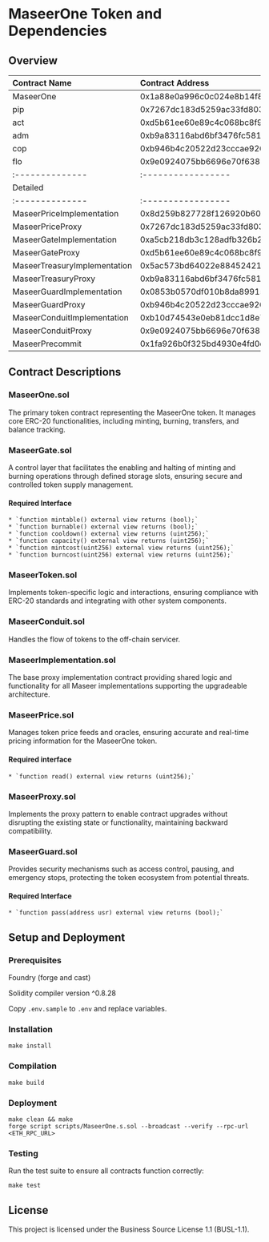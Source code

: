 # MaseerOne Token and Dependencies

## Overview

| Contract Name | Contract Address |
|:--------------|:-----------------|
| MaseerOne | 0x1a88e0a996c0c024e8b14f88b28a1e20863307ab |
| pip | 0x7267dc183d5259ac33fd80322e62fc052efdad66 |
| act | 0xd5b61ee60e89c4c068bc8f9628d0a36d8ed1e08c |
| adm | 0xb9a83116abd6bf3476fc5819deeb91f63cafdca2 |
| cop | 0xb946b4c20522d23cccae926aceef6fc302f56609 |
| flo | 0x9e0924075bb6696e70f638336ee36e3bd9a130c7 |
|:--------------|:-----------------|
| Detailed | |
|:--------------|:-----------------|
| MaseerPriceImplementation | 0x8d259b827728f126920b60745f2c3fd4e220782d |
| MaseerPriceProxy | 0x7267dc183d5259ac33fd80322e62fc052efdad66 |
| MaseerGateImplementation | 0xa5cb218db3c128adfb326b262232ce58396ee63a |
| MaseerGateProxy | 0xd5b61ee60e89c4c068bc8f9628d0a36d8ed1e08c |
| MaseerTreasuryImplementation | 0x5ac573bd64022e88452421786f536b7084286faa |
| MaseerTreasuryProxy | 0xb9a83116abd6bf3476fc5819deeb91f63cafdca2 |
| MaseerGuardImplementation | 0x0853b0570df010b8da89915782533fba0a1185a0 |
| MaseerGuardProxy | 0xb946b4c20522d23cccae926aceef6fc302f56609 |
| MaseerConduitImplementation | 0xb10d74543e0eb81dcc1d8e76da6c524b68dd4c80 |
| MaseerConduitProxy | 0x9e0924075bb6696e70f638336ee36e3bd9a130c7 |
| MaseerPrecommit | 0x1fa926b0f325bd4930e4fd0d7d291c7dcc1fdb67 |


## Contract Descriptions

### MaseerOne.sol

The primary token contract representing the MaseerOne token. It manages core ERC-20 functionalities, including minting, burning, transfers, and balance tracking.

### MaseerGate.sol

A control layer that facilitates the enabling and halting of minting and burning operations through defined storage slots, ensuring secure and controlled token supply management.

#### Required Interface

    * `function mintable() external view returns (bool);`
    * `function burnable() external view returns (bool);`
    * `function cooldown() external view returns (uint256);`
    * `function capacity() external view returns (uint256);`
    * `function mintcost(uint256) external view returns (uint256);`
    * `function burncost(uint256) external view returns (uint256);`

### MaseerToken.sol

Implements token-specific logic and interactions, ensuring compliance with ERC-20 standards and integrating with other system components.

### MaseerConduit.sol

Handles the flow of tokens to the off-chain servicer.

### MaseerImplementation.sol

The base proxy implementation contract providing shared logic and functionality for all Maseer implementations supporting the upgradeable architecture.

### MaseerPrice.sol

Manages token price feeds and oracles, ensuring accurate and real-time pricing information for the MaseerOne token.

#### Required interface

    * `function read() external view returns (uint256);`

### MaseerProxy.sol

Implements the proxy pattern to enable contract upgrades without disrupting the existing state or functionality, maintaining backward compatibility.

### MaseerGuard.sol

Provides security mechanisms such as access control, pausing, and emergency stops, protecting the token ecosystem from potential threats.

#### Required Interface

    * `function pass(address usr) external view returns (bool);`

## Setup and Deployment

### Prerequisites

Foundry (forge and cast)

Solidity compiler version ^0.8.28

Copy `.env.sample` to `.env` and replace variables.

### Installation

```
make install
```

### Compilation

```
make build
```

### Deployment

```
make clean && make
forge script scripts/MaseerOne.s.sol --broadcast --verify --rpc-url <ETH_RPC_URL>
```

### Testing

Run the test suite to ensure all contracts function correctly:

```
make test
```


## License

This project is licensed under the Business Source License 1.1 (BUSL-1.1).
